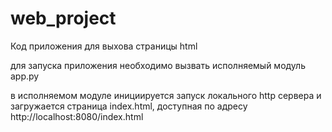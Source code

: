 # web_project
Код приложения для выхова страницы html

для запуска приложения необходимо вызвать исполняемый модуль app.py

в исполняемом модуле инициируется запуск локального  http сервера 
и загружается страница index.html, доступная по адресу http://localhost:8080/index.html


